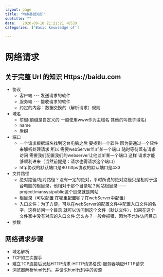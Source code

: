 ```yaml
---
layout: page
title: "Web基础知识"
subtitle: ""
date:   2020-09-10 21:21:21 +0530
categories: ['Basic knowledge of']

---  
```


# 网络请求

## 关于完整 Url 的知识 Https://baidu.com
 - 协议
     - 客户端 --- 发送请求的软件
     - 服务端 --- 接收请求的软件
     - 约定的内容：数据交换的（解析请求）规则
 - 域名
     - 前缀(前缀是自定义的 一般使用www作为主域名 其他的叫做子域名)
     - name
     - 后缀
 - 端口
     - 一个请求根据域名找到这台电脑之后 要找到一个软件 因为要通过一个软件来解析处理请求 所以 需要webServer监听某一个端口 随时等待着有请求访问 需要我们配置我们的webserver让他监听某一个端口 这样 请求才能够顺利进来（当然前提是：请求也得请求这个端口）
     - http协议的默认端口是80 https协议的默认端口是433
 - 文件路径
     - 绝对路径/相对路径？没有一定的绝对，平时所说的绝对路径只是相对于这台电脑的根目录，他相对于那个目录呢？网站根目录——project/mansys/public这个目录就是网站
     - 根目录（可以配置 在哪里配置呢？在webServer中配置）
     - 入口文件：为了方便，可以在webServer的配置文件中配置入口文件的名字，这样访问一个目录 就可以访问到这个文件（默认文件），如果在这个文件家中没有对应的入口文件 怎么办？一般会报错，因为不允许访问目录
 - 参数

 ## 网络请求步骤
 - 域名解析 
 - TCP的三次握手
 - 建立TCP连接后发起HTTP请求-HTTP请求格式-服务器响应HTTP请求
 - 浏览器解析html代码，并请求html代码中的资源
